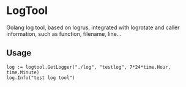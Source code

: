# LogTool
Golang log tool, based on logrus, integrated with logrotate and caller information, such as function, filename, line...

## Usage
```
log := logtool.GetLogger("./log", "testlog", 7*24*time.Hour, time.Minute)
log.Info("test log tool")
```
